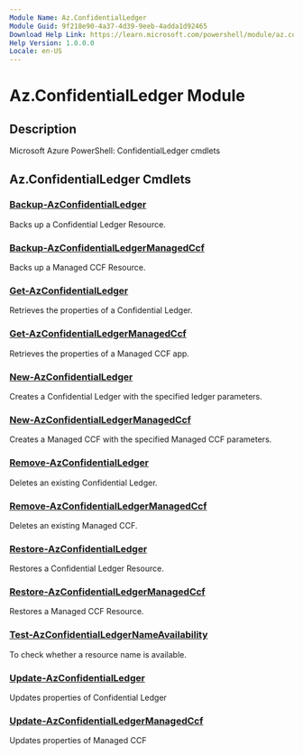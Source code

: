 ```yaml
---
Module Name: Az.ConfidentialLedger
Module Guid: 9f218e90-4a37-4d39-9eeb-4adda1d92465
Download Help Link: https://learn.microsoft.com/powershell/module/az.confidentialledger
Help Version: 1.0.0.0
Locale: en-US
---
```


# Az.ConfidentialLedger Module
## Description
Microsoft Azure PowerShell: ConfidentialLedger cmdlets

## Az.ConfidentialLedger Cmdlets
### [Backup-AzConfidentialLedger](Backup-AzConfidentialLedger.md)
Backs up a Confidential Ledger Resource.

### [Backup-AzConfidentialLedgerManagedCcf](Backup-AzConfidentialLedgerManagedCcf.md)
Backs up a Managed CCF Resource.

### [Get-AzConfidentialLedger](Get-AzConfidentialLedger.md)
Retrieves the properties of a Confidential Ledger.

### [Get-AzConfidentialLedgerManagedCcf](Get-AzConfidentialLedgerManagedCcf.md)
Retrieves the properties of a Managed CCF app.

### [New-AzConfidentialLedger](New-AzConfidentialLedger.md)
Creates a  Confidential Ledger with the specified ledger parameters.

### [New-AzConfidentialLedgerManagedCcf](New-AzConfidentialLedgerManagedCcf.md)
Creates a Managed CCF with the specified Managed CCF parameters.

### [Remove-AzConfidentialLedger](Remove-AzConfidentialLedger.md)
Deletes an existing Confidential Ledger.

### [Remove-AzConfidentialLedgerManagedCcf](Remove-AzConfidentialLedgerManagedCcf.md)
Deletes an existing Managed CCF.

### [Restore-AzConfidentialLedger](Restore-AzConfidentialLedger.md)
Restores a Confidential Ledger Resource.

### [Restore-AzConfidentialLedgerManagedCcf](Restore-AzConfidentialLedgerManagedCcf.md)
Restores a Managed CCF Resource.

### [Test-AzConfidentialLedgerNameAvailability](Test-AzConfidentialLedgerNameAvailability.md)
To check whether a resource name is available.

### [Update-AzConfidentialLedger](Update-AzConfidentialLedger.md)
Updates properties of Confidential Ledger

### [Update-AzConfidentialLedgerManagedCcf](Update-AzConfidentialLedgerManagedCcf.md)
Updates properties of Managed CCF

